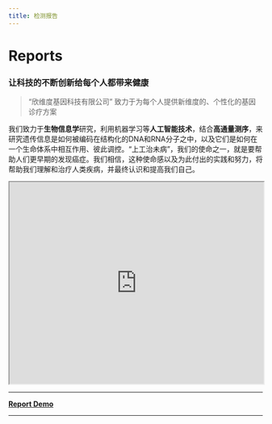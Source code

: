 ```yaml
---
title: 检测报告
---
```


# Reports

### 让科技的不断创新给每个人都带来健康

>  “欣维度基因科技有限公司” 致力于为每个人提供新维度的、个性化的基因诊疗方案 

我们致力于**生物信息学**研究，利用机器学习等**人工智能技术**，结合**高通量测序**，来研究遗传信息是如何被编码在结构化的DNA和RNA分子之中，以及它们是如何在一个生命体系中相互作用、彼此调控。“上工治未病”，我们的使命之一，就是要帮助人们更早期的发现癌症。我们相信，这种使命感以及为此付出的实践和努力，将帮助我们理解和治疗人类疾病，并最终认识和提高我们自己。

<iframe src="https://cloud.tsinghua.edu.cn/f/856b32680d1547bd9705/" width="100%" height="400" frameborder="1" scrolling="no"></iframe>


---

[**Report Demo**](/reports/report_demo1)

---
